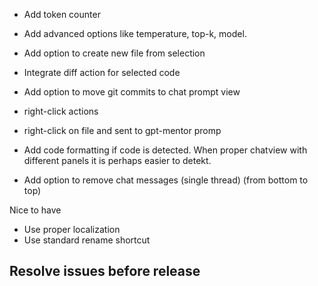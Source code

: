 - Add token counter
- Add advanced options like temperature, top-k, model.
- Add option to create new file from selection
- Integrate diff action for selected code
- Add option to move git commits to chat prompt view
- right-click actions
- right-click on file and sent to gpt-mentor promp

- Add code formatting if code is detected. When proper chatview with different panels it is perhaps easier to detekt.
- Add option to remove chat messages (single thread) (from bottom to top)

Nice to have
- Use proper localization
- Use standard rename shortcut

## Resolve issues before release
